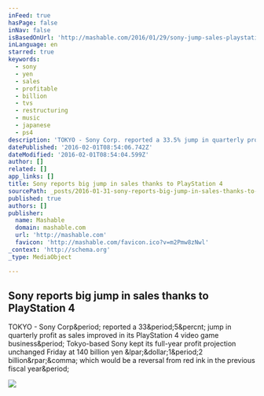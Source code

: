 ```yaml
---
inFeed: true
hasPage: false
inNav: false
isBasedOnUrl: 'http://mashable.com/2016/01/29/sony-jump-sales-playstation-4/#yYKryxBbvGqr'
inLanguage: en
starred: true
keywords:
  - sony
  - yen
  - sales
  - profitable
  - billion
  - tvs
  - restructuring
  - music
  - japanese
  - ps4
description: 'TOKYO - Sony Corp. reported a 33.5% jump in quarterly profit as sales improved in its PlayStation 4 video game business. Tokyo-based Sony kept its full-year profit projection unchanged Friday at 140 billion yen ($1.2 billion), which would be a reversal from red ink in the previous fiscal year.'
datePublished: '2016-02-01T08:54:06.742Z'
dateModified: '2016-02-01T08:54:04.599Z'
author: []
related: []
app_links: []
title: Sony reports big jump in sales thanks to PlayStation 4
sourcePath: _posts/2016-01-31-sony-reports-big-jump-in-sales-thanks-to-playstation-4.md
published: true
authors: []
publisher:
  name: Mashable
  domain: mashable.com
  url: 'http://mashable.com'
  favicon: 'http://mashable.com/favicon.ico?v=m2Pmw8zNwl'
_context: 'http://schema.org'
_type: MediaObject

---
```

<article style=""><h1>Sony reports big jump in sales thanks to PlayStation 4</h1><p>TOKYO - Sony Corp&amp;period; reported a 33&amp;period;5&amp;percnt; jump in quarterly profit as sales improved in its PlayStation 4 video game business&amp;period; Tokyo-based Sony kept its full-year profit projection unchanged Friday at 140 billion yen &amp;lpar;&amp;dollar;1&amp;period;2 billion&amp;rpar;&amp;comma; which would be a reversal from red ink in the previous fiscal year&amp;period;</p><img src="http://rack.0.mshcdn.com/media/ZgkyMDE2LzAxLzI5LzcwLzE3LjEwYTMyLmpwZwpwCXRodW1iCTEyMDB4NjI3IwplCWpwZw/0a0be02b/08c/17.jpg" /></article>